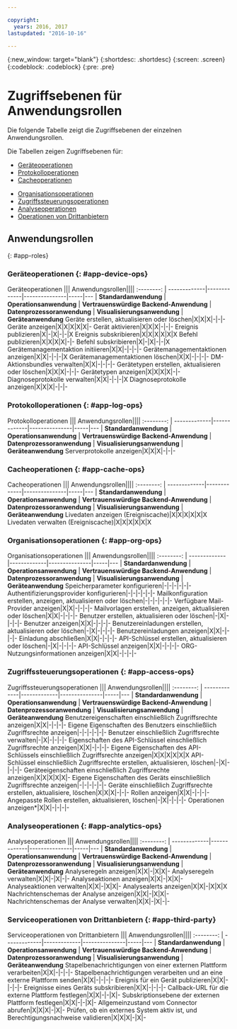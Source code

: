 ```yaml
---

copyright:
  years: 2016, 2017
lastupdated: "2016-10-16"

---
```


{:new_window: target="blank"}
{:shortdesc: .shortdesc}
{:screen: .screen}
{:codeblock: .codeblock}
{:pre: .pre}

# Zugriffsebenen für Anwendungsrollen

Die folgende Tabelle zeigt die Zugriffsebenen der einzelnen Anwendungsrollen.

Die Tabellen zeigen Zugriffsebenen für:
- [Geräteoperationen](#app-device-ops)
- [Protokolloperationen](#app-log-ops)
- [Cacheoperationen](#app-cache-ops)
<!-- [Historian Operations](#app-historian) -->
- [Organisationsoperationen](#app-org-ops)
- [Zugriffssteuerungsoperationen](#app-access-ops)
- [Analyseoperationen](#app-analytics-ops)
- [Operationen von Drittanbietern](#app-third-party)  
<!-- - [Risk Management Operations](#app-risk-mgt) -->

## Anwendungsrollen
{: #app-roles}

### Geräteoperationen {: #app-device-ops}

Geräteoperationen ||| Anwendungsrollen||||
:--------: | -------------|-------------|---------------|-----|---
           | **Standardanwendung** | **Operationsanwendung** | **Vertrauenswürdige Backend-Anwendung** | **Datenprozessoranwendung** | **Visualisierungsanwendung** | **Geräteanwendung**
Geräte erstellen, aktualisieren oder löschen|X|X|X|-|-|-
Geräte anzeigen|X|X|X|X|X|-
Gerät aktivieren|X|X|X|-|-|-
Ereignis publizieren|X|-|X|-|-|X
Ereignis subskribieren|X|X|X|X|X|X
Befehl publizieren|X|X|X|X|-|-
Befehl subskribieren|X|-|X|-|-|X
Gerätemanagementaktion initiieren|X|X|-|-|-|-
Gerätemanagementaktionen anzeigen|X|X|-|-|-|X
Gerätemanagementaktionen löschen|X|X|-|-|-|-
DM-Aktionsbundles verwalten|X|X|-|-|-|-
Gerätetypen erstellen, aktualisieren oder löschen|X|X|X|-|-|-
Gerätetypen anzeigen|X|X|X|X|-|-
Diagnoseprotokolle verwalten|X|X|-|-|-|X
Diagnoseprotokolle anzeigen|X|X|X|-|-|-

### Protokolloperationen {: #app-log-ops}

Protokolloperationen ||| Anwendungsrollen||||
:--------: | -------------|-------------|---------------|-----|---
           | **Standardanwendung** | **Operationsanwendung** | **Vertrauenswürdige Backend-Anwendung** | **Datenprozessoranwendung** | **Visualisierungsanwendung** | **Geräteanwendung**
Serverprotokolle anzeigen|X|X|X|-|-|-

### Cacheoperationen {: #app-cache-ops}

Cacheoperationen ||| Anwendungsrollen||||
:--------: | -------------|-------------|---------------|-----|---
           | **Standardanwendung** | **Operationsanwendung** | **Vertrauenswürdige Backend-Anwendung** | **Datenprozessoranwendung** | **Visualisierungsanwendung** | **Geräteanwendung**
Livedaten anzeigen (Ereigniscache)|X|X|X|X|X|X
Livedaten verwalten (Ereigniscache)|X|X|X|X|X|X

### Organisationsoperationen {: #app-org-ops}

Organisationsoperationen ||| Anwendungsrollen||||
:--------: | -------------|-------------|---------------|-----|---
           | **Standardanwendung** | **Operationsanwendung** | **Vertrauenswürdige Backend-Anwendung** | **Datenprozessoranwendung** | **Visualisierungsanwendung** | **Geräteanwendung**
Speicherparameter konfigurieren|-|-|-|-|-|-
Authentifizierungsprovider konfigurieren|-|-|-|-|-|-
Mailkonfiguration erstellen, anzeigen, aktualisieren oder löschen|-|-|-|-|-|-
Verfügbare Mail-Provider anzeigen|X|X|-|-|-|-
Mailvorlagen erstellen, anzeigen, aktualisieren oder löschen|X|X|-|-|-|-
Benutzer erstellen, aktualisieren oder löschen|-|X|-|-|-|-
Benutzer anzeigen|X|X|-|-|-|-
Benutzereinladungen erstellen, aktualisieren oder löschen|-|X|-|-|-|-
Benutzereinladungen anzeigen|X|X|-|-|-|-
Einladung abschließen|X|X|-|-|-|-
API-Schlüssel erstellen, aktualisieren oder löschen|-|X|-|-|-|-
API-Schlüssel anzeigen|X|X|-|-|-|-
ORG-Nutzungsinformationen anzeigen|X|X|-|-|-|-

### Zugriffssteuerungsoperationen {: #app-access-ops}

Zugriffssteuerungsoperationen ||| Anwendungsrollen||||
:--------: | -------------|-------------|---------------|-----|---
           | **Standardanwendung** | **Operationsanwendung** | **Vertrauenswürdige Backend-Anwendung** | **Datenprozessoranwendung** | **Visualisierungsanwendung** | **Geräteanwendung**
Benutzereigenschaften einschließlich Zugriffsrechte anzeigen|X|X|-|-|-|-
Eigene Eigenschaften des Benutzers einschließlich Zugriffsrechte anzeigen|-|-|-|-|-|-
Benutzer einschließlich Zugriffsrechte verwalten|-|X|-|-|-|-
Eigenschaften des API-Schlüssel einschließlich Zugriffsrechte anzeigen|X|X|-|-|-|-
Eigene Eigenschaften des API-Schlüssels einschließlich Zugriffsrechte anzeigen|X|X|X|X|X|X
API-Schlüssel einschließlich Zugriffsrechte erstellen, aktualisieren, löschen|-|X|-|-|-|-
Geräteeigenschaften einschließlich Zugriffsrechte anzeigen|X|X|X|X|X|-
Eigene Eigenschaften des Geräts einschließlich Zugriffsrechte anzeigen|-|-|-|-|-|-
Geräte einschließlich Zugriffsrechte erstellen, aktualisiere, löschen|X|X|X|-|-|-
Rollen anzeigen|X|X|-|-|-|-
Angepasste Rollen erstellen, aktualisieren, löschen|-|X|-|-|-|-
Operationen anzeigen*|X|X|-|-|-|-

### Analyseoperationen {: #app-analytics-ops}

Analyseoperationen ||| Anwendungsrollen||||
:--------: | -------------|-------------|---------------|-----|---
           | **Standardanwendung** | **Operationsanwendung** | **Vertrauenswürdige Backend-Anwendung** | **Datenprozessoranwendung** | **Visualisierungsanwendung** | **Geräteanwendung**
Analyseregeln anzeigen|X|X|-|X|X|-
Analyseregeln verwalten|X|X|-|X|-|-
Analyseaktionen anzeigen|X|X|-|X|X|-
Analyseaktionen verwalten|X|X|-|X|X|-
Analysealerts anzeigen|X|X|-|X|X|X
Nachrichtenschemas der Analyse anzeigen|X|X|-|X|X|-
Nachrichtenschemas der Analyse verwalten|X|X|-|X|-|-

### Serviceoperationen von Drittanbietern {: #app-third-party}

Serviceoperationen von Drittanbietern ||| Anwendungsrollen||||
:--------: | -------------|-------------|---------------|-----|---
           | **Standardanwendung** | **Operationsanwendung** | **Vertrauenswürdige Backend-Anwendung** | **Datenprozessoranwendung** | **Visualisierungsanwendung** | **Geräteanwendung**
Stapelbenachrichtigungen von einer externen Plattform verarbeiten|X|X|-|-|-|-
Stapelbenachrichtigungen verarbeiten und an eine externe Plattform senden|X|X|-|-|-|-
Ereignis für ein Gerät publizieren|X|X|-|-|-|-
Ereignisse eines Geräts subskribieren|X|X|-|-|-|-
Callback-URL für die externe Plattform festlegen|X|X|-|-|X|-
Subskriptionsebene der externen Plattform festlegen|X|X|-|-|X|-
Allgemeinzustand vom Connector abrufen|X|X|X|-|X|-
Prüfen, ob ein externes System aktiv ist, und Berechtigungsnachweise validieren|X|X|X|-|X|-
